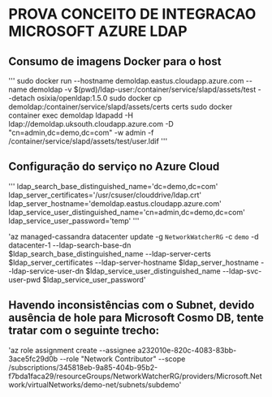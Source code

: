 # PROVA CONCEITO DE INTEGRACAO MICROSOFT AZURE LDAP

## Consumo de imagens Docker para o host
'''
sudo docker run --hostname demoldap.eastus.cloudapp.azure.com --name demoldap -v $(pwd)/ldap-user:/container/service/slapd/assets/test --detach osixia/openldap:1.5.0
sudo docker cp demoldap:/container/service/slapd/assets/certs certs
sudo docker container exec demoldap ldapadd -H ldap://demoldap.uksouth.cloudapp.azure.com -D "cn=admin,dc=demo,dc=com" -w admin -f /container/service/slapd/assets/test/user.ldif
'''

## Configuração do serviço no Azure Cloud
'''
ldap_search_base_distinguished_name='dc=demo,dc=com'
ldap_server_certificates='/usr/csuser/clouddrive/ldap.crt'
ldap_server_hostname='demoldap.eastus.cloudapp.azure.com'
ldap_service_user_distinguished_name='cn=admin,dc=demo,dc=com'
ldap_service_user_password='temp'
'''

'az managed-cassandra datacenter update -g `NetworkWatcherRG` -c `demo` -d datacenter-1 --ldap-search-base-dn $ldap_search_base_distinguished_name --ldap-server-certs $ldap_server_certificates --ldap-server-hostname $ldap_server_hostname --ldap-service-user-dn $ldap_service_user_distinguished_name --ldap-svc-user-pwd $ldap_service_user_password'

## Havendo inconsistências com o Subnet, devido ausência de hole para Microsoft Cosmo DB, tente tratar com o seguinte trecho:
'az role assignment create --assignee a232010e-820c-4083-83bb-3ace5fc29d0b --role "Network Contributor" --scope /subscriptions/345818eb-9a85-404b-95b2-f7bda1faca29/resourceGroups/NetworkWatcherRG/providers/Microsoft.Network/virtualNetworks/demo-net/subnets/subdemo'


